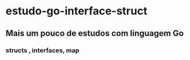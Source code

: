 # estudo-go-interface-struct

## Mais um pouco de estudos com linguagem Go

### structs , interfaces, map
